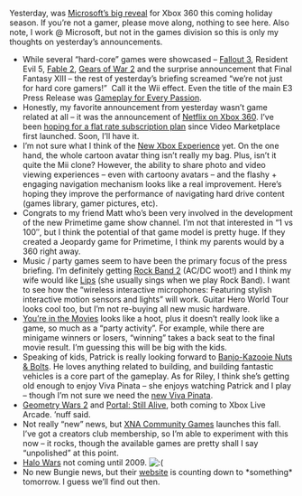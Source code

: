 Yesterday, was [Microsoft’s big
reveal](http://www.xbox.com/en-US/community/events/e32008/) for Xbox 360
this coming holiday season. If you’re not a gamer, please move along,
nothing to see here. Also note, I work @ Microsoft, but not in the games
division so this is only my thoughts on yesterday’s announcements.

-   While several “hard-core” games were showcased – [Fallout
    3](http://www.xbox.com/games/fallout3/), Resident Evil 5, [Fable
    2](http://www.xbox.com/games/fable2/), [Gears of War
    2](http://www.xbox.com/games/gearsofwar2/) and the surprise
    announcement that Final Fantasy XIII – the rest of yesterday’s
    briefing screamed “we’re not just for hard core gamers!”  Call it
    the Wii effect. Even the title of the main E3 Press Release was
    [Gameplay for Every
    Passion](http://www.xbox.com/en-US/community/events/e32008/articles/0714-gamesall.htm).
-   Honestly, my favorite announcement from yesterday wasn’t game
    related at all – it was the announcement of [Netflix on Xbox
    360](http://www.xbox.com/en-US/community/events/e32008/articles/0714-netflixteamup.htm).
    I’ve been [hoping for a flat rate subscription
    plan](http://devhawk.net/2006/11/24/Hawkeye+On+XBL+Video+Marketplace.aspx)
    since Video Marketplace first launched. Soon, I’ll have it.
-   I’m not sure what I think of the [New Xbox
    Experience](http://www.xbox.com/NR/rdonlyres/BE004694-EDED-4077-BD82-6AD23014821F/0/vidNXEe30801LLHi.asx)
    yet. On the one hand, the whole cartoon avatar thing isn’t really my
    bag. Plus, isn’t it quite the Mii clone? However, the ability to
    share photo and video viewing experiences – even with cartoony
    avatars – and the flashy + engaging navigation mechanism looks like
    a real improvement. Here’s hoping they improve the performance of
    navigating hard drive content (games library, gamer pictures, etc).
-   Congrats to my friend Matt who’s been very involved in the
    development of the new Primetime game show channel. I’m not that
    interested in “1 vs 100″, but I think the potential of that game
    model is pretty huge. If they created a Jeopardy game for Primetime,
    I think my parents would by a 360 right away.
-   Music / party games seem to have been the primary focus of the press
    briefing. I’m definitely getting [Rock Band
    2](http://www.xbox.com/games/rockband2/) (AC/DC woot!) and I think
    my wife would like [Lips](http://www.xbox.com/games/lips/) (she
    usually sings when we play Rock Band). I want to see how the
    “wireless interactive microphones: Featuring stylish interactive
    motion sensors and lights” will work. Guitar Hero World Tour looks
    cool too, but I’m not re-buying all new music hardware.
-   [You’re in the Movies](http://www.xbox.com/games/yitm/) looks like a
    hoot, plus it doesn’t really look like a game, so much as a “party
    activity”. For example, while there are minigame winners or losers,
    “winning” takes a back seat to the final movie result. I’m guessing
    this will be big with the kids.
-   Speaking of kids, Patrick is really looking forward to
    [Banjo-Kazooie Nuts &
    Bolts](http://www.xbox.com/games/bknutsandbolts/). He loves anything
    related to building, and building fantastic vehicles is a core part
    of the gameplay. As for Riley, I think she’s getting old enough to
    enjoy Viva Pinata – she enjoys watching Patrick and I play – though
    I’m not sure we need the [new Viva
    Pinata](http://www.xbox.com/games/vptip/).
-   [Geometry Wars
    2](http://www.xbox.com/games/geowarsre2xboxlivearcade/) and [Portal:
    Still Alive](http://www.xbox.com/games/portalxboxlivearcade/), both
    coming to Xbox Live Arcade. ’nuff said.
-   Not really “new” news, but [XNA Community
    Games](http://catalog.xna.com/gamescatalog.aspx) launches this fall.
    I’ve got a creators club membership, so I’m able to experiment with
    this now – it rocks, though the available games are pretty shall I
    say “unpolished” at this point.
-   [Halo Wars](http://www.xbox.com/games/halowars/) not coming until
    2009.
    ![:(](http://devhawk.net/wp-includes/images/smilies/icon_sad.gif)
-   No new Bungie news, but their
    [website](http://www.bungie.net/defaultsi.aspx) is counting down
    to \*something\* tomorrow. I guess we’ll find out then.


